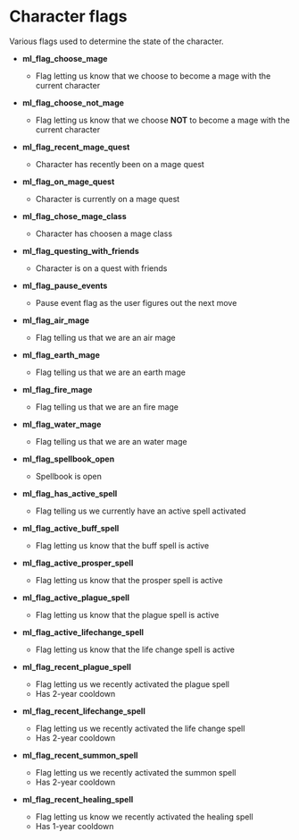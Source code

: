 # Character flags

Various flags used to determine the state of the character.

- **ml_flag_choose_mage**
    - Flag letting us know that we choose to become a mage with the current character

- **ml_flag_choose_not_mage**
    - Flag letting us know that we choose **NOT** to become a mage with the current character

- **ml_flag_recent_mage_quest**
    - Character has recently been on a mage quest

- **ml_flag_on_mage_quest**
    - Character is currently on a mage quest

- **ml_flag_chose_mage_class**
    - Character has choosen a mage class

- **ml_flag_questing_with_friends**
    - Character is on a quest with friends

- **ml_flag_pause_events**
    - Pause event flag as the user figures out the next move

- **ml_flag_air_mage**
    - Flag telling us that we are an air mage

- **ml_flag_earth_mage**
    - Flag telling us that we are an earth mage

- **ml_flag_fire_mage**
    - Flag telling us that we are an fire mage

- **ml_flag_water_mage**
    - Flag telling us that we are an water mage

- **ml_flag_spellbook_open**
    - Spellbook is open

- **ml_flag_has_active_spell**
    - Flag telling us we currently have an active spell activated

- **ml_flag_active_buff_spell**
    - Flag letting us know that the buff spell is active

- **ml_flag_active_prosper_spell**
    - Flag letting us know that the prosper spell is active

- **ml_flag_active_plague_spell**
    - Flag letting us know that the plague spell is active

- **ml_flag_active_lifechange_spell**
    - Flag letting us know that the life change spell is active

- **ml_flag_recent_plague_spell**
    - Flag letting us we recently activated the plague spell
    - Has 2-year cooldown

- **ml_flag_recent_lifechange_spell**
    - Flag letting us we recently activated the life change spell
    - Has 2-year cooldown

- **ml_flag_recent_summon_spell**
    - Flag letting us we recently activated the summon spell
    - Has 2-year cooldown

- **ml_flag_recent_healing_spell**
    - Flag letting us know we recently activated the healing spell
    - Has 1-year cooldown
